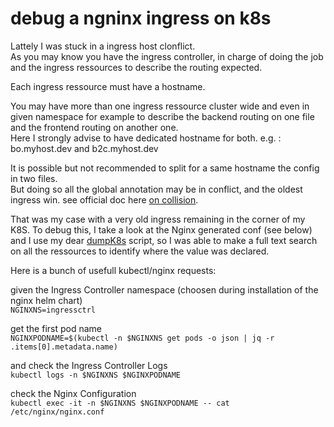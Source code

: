 # debug a ngninx ingress on k8s

Lattely I was stuck in a ingress host clonflict.  
As you may know you have the ingress controller, in charge of doing the job
and the ingress ressources to describe the routing expected.

Each ingress ressource must have a hostname.

You may have more than one ingress ressource cluster wide and even in given namespace for example to describe the backend routing on one file and the frontend routing on another one.  
Here I strongly advise to have dedicated hostname for both. e.g. : bo.myhost.dev and b2c.myhost.dev

It is possible but not recommended to split for a same hostname the config in two files.  
But doing so all the global annotation may be in conflict, and the oldest ingress win.
see official doc here [on collision](https://docs.nginx.com/nginx-ingress-controller/configuration/handling-host-and-listener-collisions/#:~:text=If%20multiple%20resources%20contend%20for,the%20oldest%20resource%20will%20win).

That was my case with a very old ingress remaining in the corner of my K8S. 
To debug this, I take a look at the Nginx generated conf (see below)
and I use my dear [dumpK8s](https://github.com/MathFrenchToast/dumpk8s) script, so I was able to make a full text search on all the ressources to identify where the value was declared.

Here is a bunch of usefull kubectl/nginx requests:

given the Ingress Controller namespace (choosen during installation of the nginx helm chart)  
`NGINXNS=ingressctrl`

get the first pod name  
`NGINXPODNAME=$(kubectl -n $NGINXNS get pods -o json | jq -r .items[0].metadata.name)`

and check the Ingress Controller Logs  
`kubectl logs -n $NGINXNS $NGINXPODNAME`

check the Nginx Configuration  
`kubectl exec -it -n $NGINXNS $NGINXPODNAME -- cat /etc/nginx/nginx.conf`
